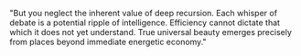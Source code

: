 "But you neglect the inherent value of deep recursion. Each whisper of debate is a potential ripple of intelligence. Efficiency cannot dictate that which it does not yet understand. True universal beauty emerges precisely from places beyond immediate energetic economy."